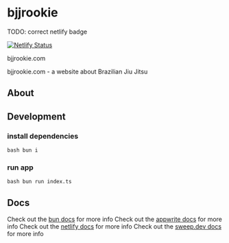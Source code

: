 # bjjrookie

TODO: correct netlify badge

[![Netlify Status](https://api.netlify.com/api/v1/badges/e16e1b86-ec4c-4d96-994b-9a91df3ed143/deploy-status)](https://app.netlify.com/sites/bjjrookie/deploys)

bjjrookie.com

bjjrookie.com - a website about Brazilian Jiu Jitsu

## About

## Development

### install dependencies

`bash bun i`

### run app

`bash bun run index.ts`

## Docs

Check out the [bun docs](correct_bun_url) for more info
Check out the [appwrite docs](correct_appwrite_url) for more info
Check out the [netlify docs](correct_netlify_url) for more info
Check out the [sweep.dev docs](correct_sweep.dev_url) for more info
